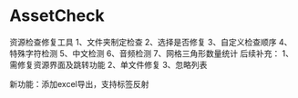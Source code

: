 # AssetCheck
资源检查修复工具
1、文件夹制定检查
2、选择是否修复
3、自定义检查顺序
4、特殊字符检测
5、中文检测
6、音频检测
7、网格三角形数量统计
后续补充：
1、需修复资源界面及跳转功能
2、单文件修复
3、忽略列表

新功能：添加excel导出，支持标签反射
